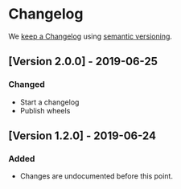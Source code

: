 # Changelog

We [keep a Changelog](https://keepachangelog.com/en/1.0.0/) using [semantic versioning](https://semver.org/spec/v2.0.0.html).


## [Version 2.0.0] - 2019-06-25

### Changed
* Start a changelog
* Publish wheels


## [Version 1.2.0] - 2019-06-24

### Added 
* Changes are undocumented before this point. 
